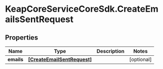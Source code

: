 # KeapCoreServiceCoreSdk.CreateEmailsSentRequest

## Properties

Name | Type | Description | Notes
------------ | ------------- | ------------- | -------------
**emails** | [**[CreateEmailSentRequest]**](CreateEmailSentRequest.md) |  | [optional] 


